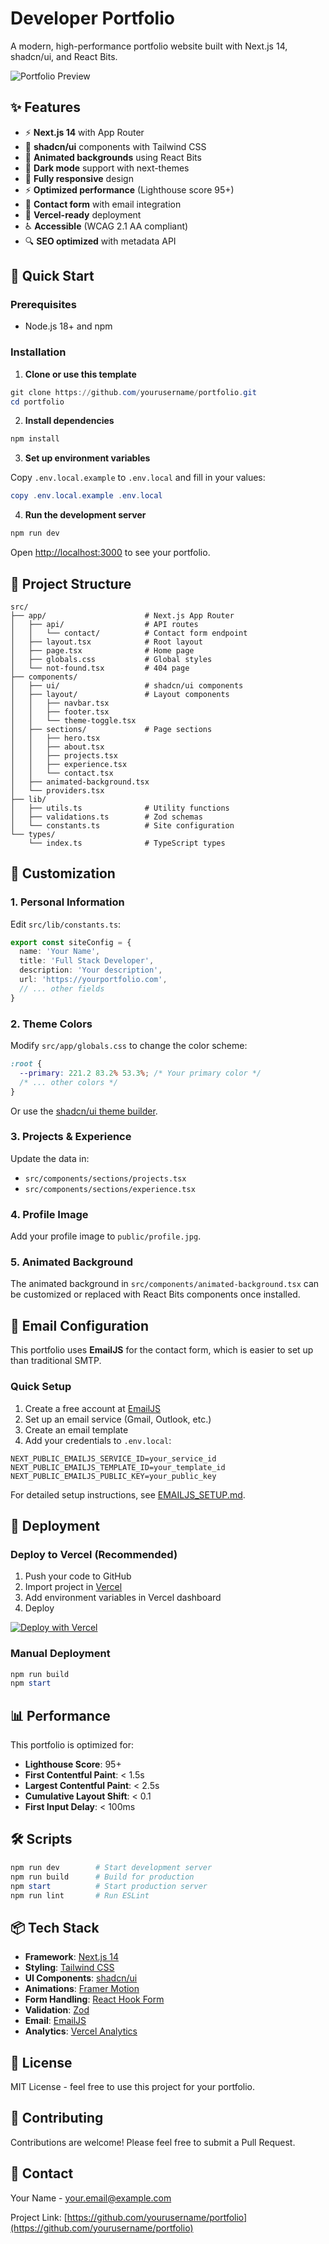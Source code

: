 # Developer Portfolio

A modern, high-performance portfolio website built with Next.js 14, shadcn/ui, and React Bits.

![Portfolio Preview](./public/og.jpg)

## ✨ Features

- ⚡️ **Next.js 14** with App Router
- 🎨 **shadcn/ui** components with Tailwind CSS
- 🌈 **Animated backgrounds** using React Bits
- 🌙 **Dark mode** support with next-themes
- 📱 **Fully responsive** design
- ⚡️ **Optimized performance** (Lighthouse score 95+)
- 📧 **Contact form** with email integration
- 🚀 **Vercel-ready** deployment
- ♿️ **Accessible** (WCAG 2.1 AA compliant)
- 🔍 **SEO optimized** with metadata API

## 🚀 Quick Start

### Prerequisites

- Node.js 18+ and npm

### Installation

1. **Clone or use this template**

```powershell
git clone https://github.com/yourusername/portfolio.git
cd portfolio
```

2. **Install dependencies**

```powershell
npm install
```

3. **Set up environment variables**

Copy `.env.local.example` to `.env.local` and fill in your values:

```powershell
copy .env.local.example .env.local
```

4. **Run the development server**

```powershell
npm run dev
```

Open [http://localhost:3000](http://localhost:3000) to see your portfolio.

## 📁 Project Structure

```
src/
├── app/                      # Next.js App Router
│   ├── api/                  # API routes
│   │   └── contact/          # Contact form endpoint
│   ├── layout.tsx            # Root layout
│   ├── page.tsx              # Home page
│   ├── globals.css           # Global styles
│   └── not-found.tsx         # 404 page
├── components/
│   ├── ui/                   # shadcn/ui components
│   ├── layout/               # Layout components
│   │   ├── navbar.tsx
│   │   ├── footer.tsx
│   │   └── theme-toggle.tsx
│   ├── sections/             # Page sections
│   │   ├── hero.tsx
│   │   ├── about.tsx
│   │   ├── projects.tsx
│   │   ├── experience.tsx
│   │   └── contact.tsx
│   ├── animated-background.tsx
│   └── providers.tsx
├── lib/
│   ├── utils.ts              # Utility functions
│   ├── validations.ts        # Zod schemas
│   └── constants.ts          # Site configuration
└── types/
    └── index.ts              # TypeScript types
```

## 🎨 Customization

### 1. Personal Information

Edit `src/lib/constants.ts`:

```typescript
export const siteConfig = {
  name: 'Your Name',
  title: 'Full Stack Developer',
  description: 'Your description',
  url: 'https://yourportfolio.com',
  // ... other fields
}
```

### 2. Theme Colors

Modify `src/app/globals.css` to change the color scheme:

```css
:root {
  --primary: 221.2 83.2% 53.3%; /* Your primary color */
  /* ... other colors */
}
```

Or use the [shadcn/ui theme builder](https://ui.shadcn.com/themes).

### 3. Projects & Experience

Update the data in:
- `src/components/sections/projects.tsx`
- `src/components/sections/experience.tsx`

### 4. Profile Image

Add your profile image to `public/profile.jpg`.

### 5. Animated Background

The animated background in `src/components/animated-background.tsx` can be customized or replaced with React Bits components once installed.

## 📧 Email Configuration

This portfolio uses **EmailJS** for the contact form, which is easier to set up than traditional SMTP.

### Quick Setup

1. Create a free account at [EmailJS](https://www.emailjs.com/)
2. Set up an email service (Gmail, Outlook, etc.)
3. Create an email template
4. Add your credentials to `.env.local`:

```env
NEXT_PUBLIC_EMAILJS_SERVICE_ID=your_service_id
NEXT_PUBLIC_EMAILJS_TEMPLATE_ID=your_template_id
NEXT_PUBLIC_EMAILJS_PUBLIC_KEY=your_public_key
```

For detailed setup instructions, see [EMAILJS_SETUP.md](./EMAILJS_SETUP.md).

## 🚀 Deployment

### Deploy to Vercel (Recommended)

1. Push your code to GitHub
2. Import project in [Vercel](https://vercel.com)
3. Add environment variables in Vercel dashboard
4. Deploy

[![Deploy with Vercel](https://vercel.com/button)](https://vercel.com/new/clone?repository-url=https://github.com/yourusername/portfolio)

### Manual Deployment

```powershell
npm run build
npm start
```

## 📊 Performance

This portfolio is optimized for:

- **Lighthouse Score**: 95+
- **First Contentful Paint**: < 1.5s
- **Largest Contentful Paint**: < 2.5s
- **Cumulative Layout Shift**: < 0.1
- **First Input Delay**: < 100ms

## 🛠️ Scripts

```powershell
npm run dev        # Start development server
npm run build      # Build for production
npm start          # Start production server
npm run lint       # Run ESLint
```

## 📦 Tech Stack

- **Framework**: [Next.js 14](https://nextjs.org/)
- **Styling**: [Tailwind CSS](https://tailwindcss.com/)
- **UI Components**: [shadcn/ui](https://ui.shadcn.com/)
- **Animations**: [Framer Motion](https://www.framer.com/motion/)
- **Form Handling**: [React Hook Form](https://react-hook-form.com/)
- **Validation**: [Zod](https://zod.dev/)
- **Email**: [EmailJS](https://www.emailjs.com/)
- **Analytics**: [Vercel Analytics](https://vercel.com/analytics)

## 📝 License

MIT License - feel free to use this project for your portfolio.

## 🤝 Contributing

Contributions are welcome! Please feel free to submit a Pull Request.

## 📧 Contact

Your Name - your.email@example.com

Project Link: [https://github.com/yourusername/portfolio](https://github.com/yourusername/portfolio)
